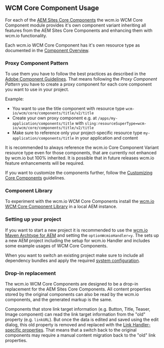 ## WCM Core Component Usage

For each of the [AEM Sites Core Components][adobe-core-components] the wcm.io WCM Core Component module provides it's own component variant inheriting all features from the AEM Sites Core Components and enhancing them with wcm.io functionality.

Each wcm.io WCM Core Component has it's own resource type as documented in the [Component Overview][components].


### Proxy Component Pattern

To use them you have to follow the best practices as described in the [Adobe Component Guidelines][component-guidelines]. That means following the _Proxy Component Pattern_ you have to create a proxy component for each core component you want to use in your project.

Example:

* You want to use the title component with resource type `wcm-io/wcm/core/components/title/v2/title`
* Create your own proxy component e.g. at `/apps/my-application/components/title` with `sling:resourceSuperType=wcm-io/wcm/core/components/title/v2/title`
* Make sure to reference only your project-specific resource type `my-application/components/title` in your application and content

It is recommended to always reference the wcm.io Core Component Variant resource type even for those components, that are currently not enhanced by wcm.io but 100% inherited. It is possible that in future releases wcm.io feature enhancements will be required.

If you want to customize the components further, follow the [Customizing Core Components][customizing-core-components] guidelines.


### Component Library

To experiment with the wcm.io WCM Core Components install the [wcm.io WCM Core Component Library][component-library] in a local AEM instance.


### Setting up your project

If you want to start a new project it is recommended to use the [wcm.io Maven Archtype for AEM][maven-archetype-aem] and setting the `optionWcmioHandler=y`. The sets up a new AEM project including the setup for wcm.io Handler and includes some example usages of WCM Core Components.

When you want to switch an existing project make sure to include all dependency bundles and apply the required [system configuration][handler-configuration].


### Drop-in replacement

The wcm.io WCM Core Components are designed to be a drop-in replacement for the AEM Sites Core Components. All content properties stored by the original components can also be read by the wcm.io components, and the generated markup is the same.

Components that store link target information (e.g. Button, Title, Teaser, Image component) can read the link target information from the "old" property (e.g. `linkURL`). But once the data is edited and saved using the edit dialog, this old property is removed and replaced with the [Link Handler-specific properties][link-handler-link-properties]. That means that a switch back to the original components may require a manual content migration back to the "old" link properties.



[adobe-core-components]: https://github.com/adobe/aem-core-wcm-components
[components]: components.html
[component-library]: component-library.html
[component-guidelines]: https://docs.adobe.com/content/help/en/experience-manager-core-components/using/developing/guidelines.html
[link-handler-link-properties]: https://wcm.io/handler/link/usage.html#Link_properties_in_resource
[maven-archetype-aem]: https://wcm.io/tooling/maven/archetypes/aem/
[handler-configuration]: https://wcm.io/handler/configuration.html
[customizing-core-components]: https://docs.adobe.com/content/help/en/experience-manager-core-components/using/developing/customizing.html
